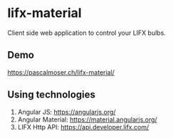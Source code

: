 # lifx-material
Client side web application to control your LIFX bulbs.

## Demo
https://pascalmoser.ch/lifx-material/

## Using technologies

1. Angular JS: https://angularjs.org/
2. Angular Material: https://material.angularjs.org/
3. LIFX Http API: https://api.developer.lifx.com/
